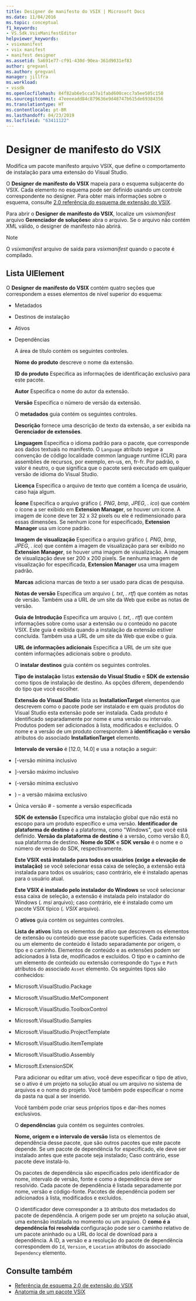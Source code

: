 ```yaml
---
title: Designer de manifesto do VSIX | Microsoft Docs
ms.date: 11/04/2016
ms.topic: conceptual
f1_keywords:
- VS.Sdk.VsixManifestEditor
helpviewer_keywords:
- vsixmanifest
- vsix manifest
- manifest designer
ms.assetid: 5a691e77-cf91-430d-90ea-361d9031ef83
author: gregvanl
ms.author: gregvanl
manager: jillfra
ms.workload:
- vssdk
ms.openlocfilehash: 84f82ab6e5cca57a1fabd600cecc7a5ee505c150
ms.sourcegitcommit: 47eeeeadd84c879636e9d48747b615de69384356
ms.translationtype: HT
ms.contentlocale: pt-BR
ms.lasthandoff: 04/23/2019
ms.locfileid: "63411122"
---
```

# <a name="vsix-manifest-designer"></a>Designer de manifesto do VSIX
Modifica um pacote manifesto arquivo VSIX, que define o comportamento de instalação para uma extensão do Visual Studio.

 O **Designer de manifesto do VSIX** mapeia para o esquema subjacente do VSIX. Cada elemento no esquema pode ser definido usando um controle correspondente no designer. Para obter mais informações sobre o esquema, consulte [2.0 referência do esquema de extensão do VSIX](../extensibility/vsix-extension-schema-2-0-reference.md).

 Para abrir o **Designer de manifesto do VSIX**, localize um *vsixmanifest* arquivo **Gerenciador de soluções**e abra o arquivo. Se o arquivo não contém XML válido, o designer de manifesto não abrirá.

> [!NOTE]
> O *vsixmanifest* arquivo de saída para *vsixmanifest* quando o pacote é compilado.

## <a name="uielement-list"></a>Lista UIElement
 O **Designer de manifesto do VSIX** contém quatro seções que correspondem a esses elementos de nível superior do esquema:

- Metadados

- Destinos de instalação

- Ativos

- Dependências

  A área de título contém os seguintes controles.

  **Nome do produto** descreve o nome da extensão.

  **ID do produto** Especifica as informações de identificação exclusivo para este pacote.

  **Autor** Especifica o nome do autor da extensão.

  **Versão** Especifica o número de versão da extensão.

  O **metadados** guia contém os seguintes controles.

  **Descrição** fornece uma descrição de texto da extensão, a ser exibida na **Gerenciador de extensões**.

  **Linguagem** Especifica o idioma padrão para o pacote, que corresponde aos dados textuais no manifesto. O `Language` atributo segue a convenção de código localidade common language runtime (CLR) para assemblies de recursos, por exemplo, en-us, en, fr-fr. Por padrão, o valor é neutro, o que significa que o pacote será executado em qualquer versão de idioma do Visual Studio.

  **Licença** Especifica o arquivo de texto que contém a licença de usuário, caso haja algum.

  **Ícone** Especifica o arquivo gráfico (*. PNG*, *bmp*, *JPEG*, *. ico*) que contém o ícone a ser exibido em **Extension Manager**, se houver um ícone. A imagem de ícone deve ter 32 x 32 pixels ou ele é redimensionado para essas dimensões. Se nenhum ícone for especificado, **Extension Manager** usa um ícone padrão.

  **Imagem de visualização** Especifica o arquivo gráfico (*. PNG*, *bmp*, *JPEG*, *. ico*) que contém a imagem de visualização para ser exibido no **Extension Manager**, se houver uma imagem de visualização. A imagem de visualização deve ser 200 x 200 pixels. Se nenhuma imagem de visualização for especificada, **Extension Manager** usa uma imagem padrão.

  **Marcas** adiciona marcas de texto a ser usado para dicas de pesquisa.

  **Notas de versão** Especifica um arquivo (*. txt*, *. rtf*) que contém as notas de versão. Também usa a URL de um site da Web que exibe as notas de versão.

  **Guia de Introdução** Especifica um arquivo (*. txt*, *. rtf*) que contém informações sobre como usar a extensão ou o conteúdo no pacote VSIX. Este guia é exibida quando a instalação da extensão estiver concluída. Também usa a URL de um site da Web que exibe o guia.

  **URL de informações adicionais** Especifica a URL de um site que contém informações adicionais sobre o produto.

  O **instalar destinos** guia contém os seguintes controles.

  **Tipo de instalação** listas **extensão do Visual Studio** e **SDK de extensão** como tipos de instalação de destino. As opções diferem, dependendo do tipo que você escolher.

  **Extensão do Visual Studio** lista as **InstallationTarget** elementos que descrevem como o pacote pode ser instalado e em quais produtos do Visual Studio esta extensão pode ser instalada. Cada produto é identificado separadamente por nome e uma versão ou intervalo. Produtos podem ser adicionados à lista, modificados e excluídos. O nome e a versão de um produto correspondem à **identificação** e **versão** atributos do associado **InstallationTarget** elemento.

  **Intervalo de versão** é [12.0, 14.0] e usa a notação a seguir:

- [-versão mínima inclusivo

- ]-versão máximo inclusivo

- (-versão mínima exclusivo

- ) – a versão máxima exclusivo

- Única versão # - somente a versão especificada

  **SDK de extensão** Especifica uma instalação global que não está no escopo para um produto específico e uma versão. **Identificador de plataforma de destino** é a plataforma, como "Windows", que você está definido. **Versão da plataforma de destino** é a versão, como versão 8.0, sua plataforma de destino. **Nome do SDK** e **SDK versão** é o nome e o número de versão do SDK, respectivamente.

  **Este VSIX está instalado para todos os usuários (exige a elevação de instalação)** se você selecionar essa caixa de seleção, a extensão está instalada para todos os usuários; caso contrário, ele é instalado apenas para o usuário atual.

  **Este VSIX é instalado pelo instalador do Windows** se você selecionar essa caixa de seleção, a extensão é instalada pelo instalador do Windows (*. msi* arquivo); caso contrário, ele é instalado como um pacote VSIX típico (*. VSIX*  arquivo).

  O **ativos** guia contém os seguintes controles.

  **Lista de ativos** lista os elementos de ativo que descrevem os elementos de extensão ou conteúdo que esse pacote superfícies. Cada extensão ou um elemento de conteúdo é listado separadamente por origem, o tipo e o caminho. Elementos de conteúdo e as extensões podem ser adicionados à lista de, modificados e excluídos. O tipo e o caminho de um elemento de conteúdo ou extensão corresponde do `Type` e `Path` atributos do associado `Asset` elemento. Os seguintes tipos são conhecidos:

- Microsoft.VisualStudio.Package

- Microsoft.VisualStudio.MefComponent

- Microsoft.VisualStudio.ToolboxControl

- Microsoft.VisualStudio.Samples

- Microsoft.VisualStudio.ProjectTemplate

- Microsoft.VisualStudio.ItemTemplate

- Microsoft.VisualStudio.Assembly

- Microsoft.ExtensionSDK

  Para adicionar ou editar um ativo, você deve especificar o tipo de ativo, se o ativo é um projeto na solução atual ou um arquivo no sistema de arquivos e o nome do projeto. Você também pode especificar o nome da pasta na qual a ser inserido.

  Você também pode criar seus próprios tipos e dar-lhes nomes exclusivos.

  O **dependências** guia contém os seguintes controles.

  **Nome, origem e o intervalo de versão** lista os elementos de dependência desse pacote, que são outros pacotes que este pacote depende. Se um pacote de dependência for especificado, ele deve ser instalado antes que este pacote seja instalado; Caso contrário, esse pacote deve instalá-lo.

  Os pacotes de dependência são especificados pelo identificador de nome, intervalo de versão, fonte e como a dependência deve ser resolvido. Cada pacote de dependência é listada separadamente por nome, versão e código-fonte. Pacotes de dependência podem ser adicionados à lista, modificados e excluídos.

  O identificador deve corresponder a `ID` atributo dos metadados do pacote de dependência. A origem pode ser um projeto na solução atual, uma extensão instalada no momento ou um arquivo. O **como é a dependência foi resolvida** configuração pode ser o caminho relativo de um pacote aninhado ou a URL do local de download para a dependência. A ID, a versão e a resolução do pacote de dependência correspondem do `Id`, `Version`, e `Location` atributos do associado `Dependency` elemento.

## <a name="see-also"></a>Consulte também
- [Referência de esquema 2.0 de extensão do VSIX](../extensibility/vsix-extension-schema-2-0-reference.md)
- [Anatomia de um pacote VSIX](../extensibility/anatomy-of-a-vsix-package.md)